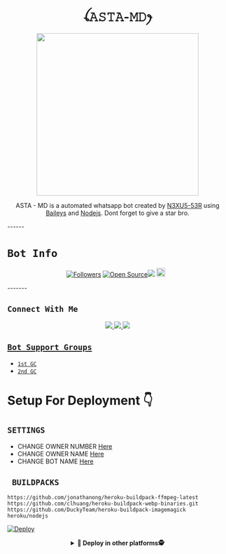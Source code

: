 <h1 align="center">ꪶ𝙰𝚂𝚃𝙰-𝙼𝙳ꫂ<br></h1>
<p align="center">
  <img src="https://i.imgur.com/WUVh6yq.jpeg" width="370" height="370" />
</p>

<p align="center">
ASTA - MD is a automated whatsapp bot created by <a href="https://github.com/nexusNw" target="_blank">N3XU5-53R</a> using <a href="https://github.com/adiwajshing/Baileys" target="_blank">Baileys</a> and <a href="https://github.com/nodejs" target="_blank">Nodejs</a>. Dont forget to give a star bro.
</p>

<p align="center">
</p>

</p>
------

# ```Bot Info```
<p align="center">
<a href="https://github.com/nexusNw/followers"><img title="Followers" src="https://img.shields.io/github/followers/nexusNw?color=red&style=flat-square"></a>
<a href="https://github.com/nexusNw/Asta"><img title="Open Source" src="https://img.shields.io/badge/Author-Nexus%20Nw%20Inc.-red?v=103"></a><a href="https://hits.seeyoufarm.com"><img src="https://hits.seeyoufarm.com/api/count/incr/badge.svg?url=https%3A%2F%2Fgithub.com%2FnexusNw%2FAsta&count_bg=%2379C83D&title_bg=%23555555&icon=probot.svg&icon_color=%2300FF6D&title=hits&edge_flat=false"/></a>
<a href="https://github.com/nexusNw/Asta/graphs/commit-activity"><img height="20" src="https://img.shields.io/badge/Maintained%3F-yes-green.svg"></a>&nbsp;&nbsp;
</p>
<p align='center'>
    </p>
-------

## ```Connect With Me```
<p align="center">
<a href="https://wa.me/918129624395"><img src="https://img.shields.io/badge/Chat-Creator-25D366?style=for-the-badge&logo=whatsapp&logoColor=white" />
<a href="https://chat.whatsapp.com/FZSGo0P9zkH7FaDfEKAetP"><img src="https://img.shields.io/badge/Official GC- Join-25D366?style=for-the-badge&logo=whatsapp&logoColor=white" />
<a href="https://youtube.com/channel/UCqoUjPvDdb0kjXNYdvPPpHQ"><img src="https://img.shields.io/badge/Subscribe-Nexus[YT]-ff0000?style=for-the-badge&logo=youtube&logoColor=ff000000&link=https://www.youtube.com/c/BOTINDO" /><br>
</p>

</p>

## ```Bot Support Groups```

- [`1st GC`](https://chat.whatsapp.com/FZSGo0P9zkH7FaDfEKAetP)
- [`2nd GC`](https://chat.whatsapp.com/FZSGo0P9zkH7FaDfEKAetL)

# Setup For Deployment 👇

## `SETTINGS`

- CHANGE OWNER NUMBER [Here](https://github.com/nexusNw/Asta/blob/master/config.js#L25)
- CHANGE OWNER NAME [Here](https://github.com/nexusNw/Asta/blob/master/config.js#L30)
- CHANGE BOT NAME [Here](https://github.com/nexusNw/Asta/blob/master/config.js#L29)

## ` BUILDPACKS`

```
https://github.com/jonathanong/heroku-buildpack-ffmpeg-latest
https://github.com/clhuang/heroku-buildpack-webp-binaries.git
https://github.com/DuckyTeam/heroku-buildpack-imagemagick
heroku/nodejs
```

[![Deploy](https://www.herokucdn.com/deploy/button.svg)](https://heroku.com/deploy?template=https://github.com/nexusNw/Asta/)


</p>

<div align="center">  
<details>
    <summary>🎯<b> Deploy in other platforms🕵️</b></summary>


<div align="center">
  <p align="center">


# Install Manually 👇
## `Requirements`
* [Node.js](https://nodejs.org/en/)
* [Git](https://git-scm.com/downloads)
* [FFmpeg](https://github.com/BtbN/FFmpeg-Builds/releases/download/autobuild-2020-12-08-13-03/ffmpeg-n4.3.1-26-gca55240b8c-win64-gpl-4.3.zip)
* [Libwebp](https://developers.google.com/speed/webp/download)
* Any text editor
## `Clone Repo & Installation dependencies`
```bash
git clone https://github.com/.git
cd CheemsBot-MD
npm start
```
## `For Termux/Ssh/Ubuntu`
```bash
apt update
apt upgrade
pkg update && pkg upgrade
pkg install bash
pkg install libwebp
pkg install git -y
pkg install nodejs -y 
pkg install ffmpeg -y 
pkg install wget
pkg install imagemagick -y
git clone https://github.com/DGXeon/CheemsBot-MD
cd CheemsBot-MD
npm start
```

## `For 24/7 Activation`
```bash
npm i -g pm2 && pm2 start index.js && pm2 save && pm2 logs
```
